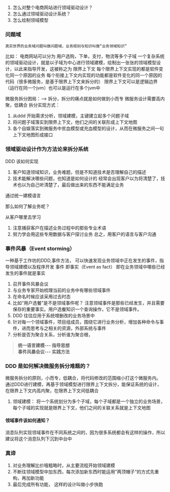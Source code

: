 1. 怎么对整个电商网站进行领域驱动设计？
2. 怎么通过领域驱动设计系统？
3. 怎么绘制领域模型
   
### 问题域
    真实世界的业务域问题叫做问题域，业务规则与知识叫做“业务领域知识”
比如： 电商网站可以分为 用户选购，下单，支付，物流等多个子域
 一个复杂系统的领域驱动设计，就是以子域为中心进行领域建模，绘制出一张张的领域模型设计，以此来指导开发，这被称之为 限界上下文
 每个限界上下文实现的都是软件变化同一个原因的业务
每个衔接上下文内实现的功能都是软件变化的同一个原因的代码（很多微服务，是基于限界上下文来拆分的）
限界上下文可以是逻辑边界（运行在同一个jvm）也可以是运行在多个jvm中

微服务拆分困局：--> 拆分，拆分的痛点就是如何做到小而专
微服务设计需要高内聚，低耦合
拆分实现方式：
1. 从ddd 开始需求分析，领域建模，主键建立起多个问题子域
2. 将问题子域落实到限界上下文，他们之间的关联形成上下文地图
3. 各个自娱落实到微服务中贫血模型或充血模型的设计，从而在微服务之间一句上下文地图形成接口


### 领域驱动设计作为方法论来拆分系统

DDD 该如何实现
1. 客户知道领域知识，业务难题，但是不知道技术是否理解自己的描述
2. 技术能解决哪些问题，也知道是如何设计的
经常会出现客户以为将清楚了，技术也以为自己听清楚了，最后做出来的东西不能满足业务

通过统一建模语言

那么如何了解业务呢？

从客户哪里去学习
1. 注意捕获客户在描述业务过程中的那些专业术语
2. 努力学会用这些专用数据与客户探讨业务
总之，用客户的语言与客户沟通

### 事件风暴（Event storming）

一种基于工作坊的DDD,事件方法，
可以快速发现业务领域中正在发生的事件，指导领域建模以及程序开发
事件 即事实（Event as fact） 即在业务领域中哪些已经发生的事件就是事实
1. 召开事件风暴会议
2. 与业务专家开始梳理当前的业务中有哪些领域事件
3. 在命名时候应该采用过去时态
4. 比如“用户选餐”是不是领域事件呢？ 注意领域事件是那些已经发生，并且需要保存的重要事实。用户选餐知识一个查询操作，它不是领域事件。
5. DDD 往往应用于系统增删改的业务场景中
6. 针对每一个领域事件，项目组成员，围绕它进行业务分析，增加各种命令与事件，进而思考与之相关的资源，外部系统与事件
7. 分析是否为聚合关系，分析谁为聚合根，

> **统一语言建模--- 指导思想**  
> **事件风暴会议--- 实践方法**

### DDD 是如何解决微服务拆分难题的？
微服务拆分的原则，小而专，低耦合，将代码修改的范围缩小打这个微服务内。
通过DDD进行建模，再基于领域模型进行限界上下文拆分，能保证系统的设计，在限界上下文内高内聚，在限界上下文间低耦合
1. 领域建模：
   将一个系统划分为多个子域，每个子域都是一个独立的业务场景，每个子域的实现就是限界上下文，他们之间的关联关系就是上下文地图
#### 领域事件该如何通知？
消息队列实现领域事件在不同系统之间的，因为很多系统都会有这样的操作，所以建议将这个消息队列下沉到中台中
### 真谛
1. 对业务理解比价哦粗略时，从主要流程开始领域建模
2. 不断往领域模型中加东西，每次添加新东西时能运用”两顶帽子“的方式先重构，再加新功能
3. 最后完成所有功能，
这样的设计叫做小步快跑
